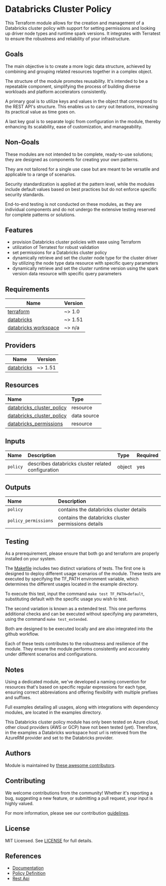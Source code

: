# Databricks Cluster Policy

This Terraform module allows for the creation and management of a Databricks cluster policy with support for setting permissions and looking up driver node types and runtime spark versions. It integrates with Terratest to ensure the robustness and reliability of your infrastructure.

## Goals

The main objective is to create a more logic data structure, achieved by combining and grouping related resources together in a complex object.

The structure of the module promotes reusability. It's intended to be a repeatable component, simplifying the process of building diverse workloads and platform accelerators consistently.

A primary goal is to utilize keys and values in the object that correspond to the REST API's structure. This enables us to carry out iterations, increasing its practical value as time goes on.

A last key goal is to separate logic from configuration in the module, thereby enhancing its scalability, ease of customization, and manageability.

## Non-Goals

These modules are not intended to be complete, ready-to-use solutions; they are designed as components for creating your own patterns.

They are not tailored for a single use case but are meant to be versatile and applicable to a range of scenarios.

Security standardization is applied at the pattern level, while the modules include default values based on best practices but do not enforce specific security standards.

End-to-end testing is not conducted on these modules, as they are individual components and do not undergo the extensive testing reserved for complete patterns or solutions.

## Features

- provision Databricks cluster policies with ease using Terraform
- utilization of Terratest for robust validation
- set permissions for a Databricks cluster policy
- dynamically retrieve and set the cluster node type for the cluster driver by utilizing the node type data resource with specific query parameters
- dynamically retrieve and set the cluster runtime version using the spark version data resource with specific query parameters

## Requirements

| Name | Version |
|------|---------|
| <a name="requirement_terraform"></a> [terraform](#requirement\_terraform) | ~> 1.0 |
| <a name="requirement_databricks"></a> [databricks](#requirement\_databricks) | ~> 1.51 |
| <a name="requirement_databricks_workspace"></a> [databricks workspace](#requirement\_databricks_workspace) | ~> n/a |

## Providers

| Name | Version |
|------|---------|
| <a name="provider_databricks"></a> [databricks](#provider\_databricks) | ~> 1.51 |

## Resources

| Name | Type |
| :-- | :-- |
| [databricks_cluster_policy](https://registry.terraform.io/providers/databricks/databricks/latest/docs/resources/cluster_policy) | resource |
| [databricks_cluster_policy](https://registry.terraform.io/providers/databricks/databricks/latest/docs/data-sources/cluster_policy) | data source |
| [databricks_permissions](https://registry.terraform.io/providers/databricks/databricks/latest/docs/resources/permissions) | resource |


## Inputs

| Name | Description | Type | Required |
| :-- | :-- | :-- | :-- |
| `policy` | describes databricks cluster related configuration | object | yes |

## Outputs

| Name | Description |
| :-- | :-- |
| `policy` | contains the databricks cluster details |
| `policy_permissions` | contains the databricks cluster permissions details |

## Testing

As a prerequirement, please ensure that both go and terraform are properly installed on your system.

The [Makefile](Makefile) includes two distinct variations of tests. The first one is designed to deploy different usage scenarios of the module. These tests are executed by specifying the TF_PATH environment variable, which determines the different usages located in the example directory.

To execute this test, input the command ```make test TF_PATH=default```, substituting default with the specific usage you wish to test.

The second variation is known as a extended test. This one performs additional checks and can be executed without specifying any parameters, using the command ```make test_extended```.

Both are designed to be executed locally and are also integrated into the github workflow.

Each of these tests contributes to the robustness and resilience of the module. They ensure the module performs consistently and accurately under different scenarios and configurations.

## Notes

Using a dedicated module, we've developed a naming convention for resources that's based on specific regular expressions for each type, ensuring correct abbreviations and offering flexibility with multiple prefixes and suffixes.

Full examples detailing all usages, along with integrations with dependency modules, are located in the examples directory.

This Databricks cluster policy module has only been tested on Azure cloud, other cloud providers (AWS or GCP) have not been tested (yet). Therefore, in the examples a Databricks workspace host url is retrieved from the AzureRM provider and set to the Databricks provider. 

## Authors

Module is maintained by [these awesome contributors](https://github.com/cloudnationhq/terraform-databricks-clp/graphs/contributors).

## Contributing

We welcome contributions from the community! Whether it's reporting a bug, suggesting a new feature, or submitting a pull request, your input is highly valued.

For more information, please see our contribution [guidelines](./CONTRIBUTING.md).

## License

MIT Licensed. See [LICENSE](./LICENSE) for full details.

## References

- [Documentation](https://learn.microsoft.com/en-us/azure/databricks)
- [Policy Definition]( https://docs.databricks.com/en/admin/clusters/policy-definition.html)
- [Rest Api](https://docs.databricks.com/api/azure/workspace/clusterpolicies)
